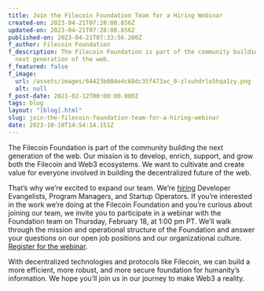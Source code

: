 ```yaml
---
title: Join the Filecoin Foundation Team for a Hiring Webinar
created-on: 2023-04-21T07:28:00.856Z
updated-on: 2023-04-21T07:28:00.856Z
published-on: 2023-04-21T07:33:56.200Z
f_author: Filecoin Foundation
f_description: The Filecoin Foundation is part of the community building the
  next generation of the web.
f_featured: false
f_image:
  url: /assets/images/64423b004e4c68dc35f473ac_0-zlsuhdrlo5hqa1zy.png
  alt: null
f_post-date: 2021-02-12T00:00:00.000Z
tags: blog
layout: "[blog].html"
slug: join-the-filecoin-foundation-team-for-a-hiring-webinar
date: 2023-10-18T14:54:14.151Z
---
```

The Filecoin Foundation is part of the community building the next generation of the web. Our mission is to develop, enrich, support, and grow both the Filecoin and Web3 ecosystems. We want to cultivate and create value for everyone involved in building the decentralized future of the web.

That’s why we’re excited to expand our team. We’re [hiring](https://fil.org/get-involved/#careers-intro) Developer Evangelists, Program Managers, and Startup Operators. If you’re interested in the work we’re doing at the Filecoin Foundation and you’re curious about joining our team, we invite you to participate in a webinar with the Foundation team on Thursday, February 18, at 1:00 pm PT. We’ll walk through the mission and operational structure of the Foundation and answer your questions on our open job positions and our organizational culture. [Register for the webinar](https://us02web.zoom.us/webinar/register/WN_OqIIdEIvRL26RNwJ03prBw).

With decentralized technologies and protocols like Filecoin, we can build a more efficient, more robust, and more secure foundation for humanity’s information. We hope you’ll join us in our journey to make Web3 a reality.